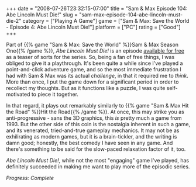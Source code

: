 +++
date = "2008-07-26T23:32:15-07:00"
title = "Sam &amp; Max Episode 104: Abe Lincoln Must Die!"
slug = "sam-max-episode-104-abe-lincoln-must-die-2"
category = ["Playing A Game"]
game = ["Sam &amp; Max: Save the World - Episode 4: Abe Lincoln Must Die!"]
platform = ["PC"]
rating = ["Good"]
+++

Part of {{% game "Sam &amp; Max: Save the World" %}}Sam &amp; Max Season One{{% /game %}}, <i>Abe Lincoln Must Die!</i> is an episode <a href="http://www.telltalegames.com/samandmax/lincolnmustdie">available for free</a> as a teaser of sorts for the series.  So, being a fan of free things, I was obliged to give it a playthrough.  It's been quite a while since I've played a point-and-click adventure game, and so the most immediate frustration I had with Sam &amp; Max was its actual <i>challenge</i>, in that it required me to <i>think</i>.  More than once, I put the game down for a significant period in order to recollect my thoughts.  But as it functions like a puzzle, I was quite self-motivated to piece it together.

In that regard, it plays out remarkably similarly to {{% game "Sam &amp; Max Hit the Road" %}}Hit the Road{{% /game %}}.  At once, this may strike you as anti-progressive - sans the 3D graphics, this <i>is</i> pretty much a game from 1993.  But the other side of this coin is the nostalgia inherent in such a game, and its venerated, tried-and-true gameplay mechanics.  It may not be as exhilirating as modern games, but it is a brain-tickler, and the writing is damn good; honestly, the best comedy I have seen in any game.  And there's something to be said for the slow-paced relaxation factor of it, too.

<i>Abe Lincoln Must Die!</i>, while not the most "engaging" game I've played, has definitely succeeded in making me want to play more of the episodic series.

<i>Progress: Complete</i>

